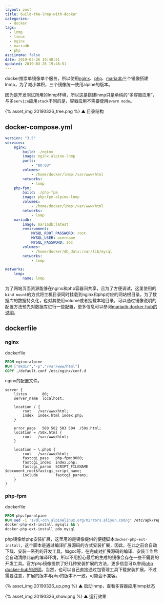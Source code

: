 ```yaml
---
layout: post
title: build-the-lnmp-with-docker
categories:
  - docker
tags:
  - lnmp
  - linux
  - nginx
  - mariadb
  - php
asciinema: false
date: 2019-03-26 19:48:51
updated: 2019-03-26 19:48:51
---
```


docker推崇单镜像单个服务，所以使用[nginx](https://hub.docker.com/_/nginx)、[php](https://hub.docker.com/_/php)、[mariadb](https://hub.docker.com/_/mariadb)三个镜像搭建lnmp，为了减小体积，三个镜像统一使用alpine的版本。

<!-- more -->

因为是开发测试所用的lnmp环境，所以这是搭建lnmp只是单纯的“多容器应用”，与多`service`应用`stack`不同的是，容器应用不需要使用`swarm mode`。

{% asset_img 20190326_tree.png %}
▲ 目录结构

## docker-compose.yml

``` yml
version: "3.5"
services:
    nginx:
        build: ./nginx
        image: nginx:alpine-lnmp
        ports:
            - "80:80"
        volumes:
            - /home/docker/lnmp:/var/www/html
        networks:
            - lnmp
    php-fpm:
        build: ./php-fpm
        image: php:fpm-alpine-lnmp
        volumes:
            - /home/docker/lnmp:/var/www/html
        networks:
            - lnmp
    mariadb:
        image: mariadb:latest
        environment:
            MYSQL_ROOT_PASSWORD: root
            MYSQL_USER: username
            MYSQL_PASSWORD: abc
        volumes:
            - /home/docker/db_data:/var/lib/mysql
        networks:
            - lnmp

networks:
    lnmp:
        name: lnmp
```

为了网站页面资源能够在nginx和php容器间共享，且为了方便调试，这里使用的`bind mount`的方式将主机目录同时挂载到nginx和php对应的网站根目录。为了数据库的数据持久化，也对其使用volume或者挂载本地目录，可以通过镜像说明的配置方法预先对数据库进行一些配置，更多信息可以参阅[mariadb docker-hub的说明](https://hub.docker.com/_/mariadb)。

## dockerfile

### nginx

dockerfile

``` dockerfile
FROM nginx:alpine
RUN ["mkdir","-p","/var/www/html"]
COPY ./default.conf /etc/nginx/conf.d
```
nginx的配置文件。

``` nginx
server {
	listen       80;
	server_name  localhost;

	location / {
		root   /var/www/html;
		index  index.html index.php;
	}

	error_page   500 502 503 504  /50x.html;
	location = /50x.html {
		root   /var/www/html;
	}

	location ~ \.php$ {
		root   /var/www/html;
		fastcgi_pass   php-fpm:9000;
		fastcgi_index  index.php;
		fastcgi_param  SCRIPT_FILENAME  $document_root$fastcgi_script_name;
		include        fastcgi_params;
	}
}
```

### php-fpm

dockerfile

``` dockerfile
FROM php:fpm-alpine
RUN sed -i 's/dl-cdn.alpinelinux.org/mirrors.aliyun.com/g' /etc/apk/repositories && \
docker-php-ext-install mysqli && \
docker-php-ext-install pdo_mysql
```

php镜像给php安装扩展，这里用的是镜像提供的便捷脚本`docker-php-ext-install`，这个脚本是通过编译扩展源码的方式安装扩展，因此，在此之前会自动下载、安装一系列的开发工具，如gcc等，在完成对扩展源码的编译、安装工作后会自动清除此前的编译环境，所以不用担心最后的生成的镜像会存在一些不需要的开发工具。官方php镜像提供了好几种安装扩展的方法，更多信息可以参阅[php docker-hub的说明](https://hub.docker.com/_/php)。当然，也可以自己直接通过包管理工具下载安装扩展，不过需要注意，扩展的版本与php的版本不一致，可能会不兼容。

{% asset_img 20190326_up.png %}
▲ 启动lnmp，查看多容器应用lnmp状态

{% asset_img 20190326_show.png %}
▲ 运行效果
